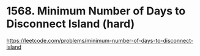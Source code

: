 # 1568. Minimum Number of Days to Disconnect Island (hard)

https://leetcode.com/problems/minimum-number-of-days-to-disconnect-island
